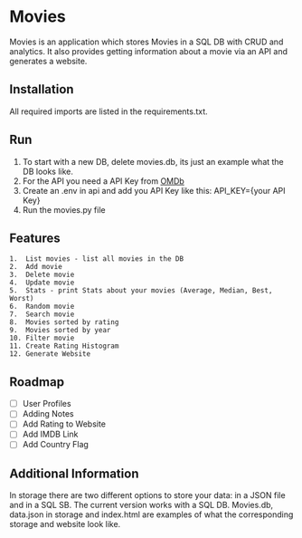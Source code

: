 # Movies

Movies is an application which stores Movies in a SQL DB with CRUD and analytics.
It also provides getting information about a movie via an API and generates a website.

## Installation

All required imports are listed in the requirements.txt.

## Run

1. To start with a new DB, delete movies.db, its just an example what the DB looks like.
2. For the API you need a API Key from [OMDb](https://www.omdbapi.com/)
3. Create an .env in api and add you API Key like this: API_KEY={your API Key} 
4. Run the movies.py file

## Features

    1.  List movies - list all movies in the DB
    2.  Add movie
    3.  Delete movie 
    4.  Update movie 
    5.  Stats - print Stats about your movies (Average, Median, Best, Worst)
    6.  Random movie 
    7.  Search movie 
    8.  Movies sorted by rating
    9.  Movies sorted by year
    10. Filter movie
    11. Create Rating Histogram
    12. Generate Website 

## Roadmap

* [ ] User Profiles
* [ ] Adding Notes
* [ ] Add Rating to Website
* [ ] Add IMDB Link
* [ ] Add Country Flag

## Additional Information
In storage there are two different options to store your data: in a JSON file and in a SQL SB.
The current version works with a SQL DB.
Movies.db, data.json in storage and index.html are examples of what the corresponding storage and website look like.